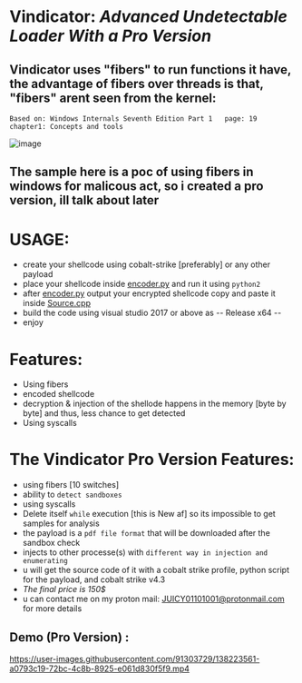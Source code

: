 # Vindicator: *Advanced Undetectable Loader With a Pro Version*

## Vindicator uses "fibers" to run functions it have, the advantage of fibers over threads is that, "fibers" arent seen from the kernel:
`Based on: Windows Internals Seventh Edition Part 1   page: 19   chapter1: Concepts and tools`

![image](https://user-images.githubusercontent.com/91303729/138082158-fe172672-db70-4acb-bb9c-da68e59df382.png)

## The sample here is a poc of using fibers in windows for malicous act, so i created a pro version, ill talk about later

# USAGE:
* create your shellcode using cobalt-strike [preferably] or any other payload
* place your shellcode inside [encoder.py](https://github.com/JUICY00000/Vindicator/blob/main/Vindicator/test/encoder.py) and run it using `python2`
* after [encoder.py](https://github.com/JUICY00000/Vindicator/blob/main/Vindicator/test/encoder.py) output your encrypted shellcode copy and paste it inside [Source.cpp](https://github.com/JUICY00000/Vindicator/blob/f5a9121e2c6a55f25c12306c063d8d252c9972bf/Vindicator/test/test/Source.cpp#L88)
* build the code using visual studio 2017 or above as -- Release x64 -- 
* enjoy

# Features:
* Using fibers
* encoded shellcode
* decryption & injection of the shellode happens in the memory [byte by byte] and thus, less chance to get detected
* Using syscalls    


# The Vindicator Pro Version Features:
* using fibers [10 switches]
* ability to `detect sandboxes` 
* using syscalls
* Delete itself `while` execution [this is New af] so its impossible to get samples for analysis 
* the payload is a `pdf file format` that will be downloaded after the sandbox check
* injects to other processe(s) with `different way in injection and enumerating`
* u will get the source code of it with a cobalt strike profile, python script for the payload, and cobalt strike v4.3
* *The final price is 150$*
* u can contact me on my proton mail: JUICY01101001@protonmail.com for more details
## Demo (Pro Version) :


https://user-images.githubusercontent.com/91303729/138223561-a0793c19-72bc-4c8b-8925-e061d830f5f9.mp4



